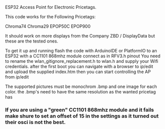ESP32 Access Point for Electronic Pricetags.


This code works for the Following Pricetags:

Chroma74
Chroma29
EPOP50C
EPOP900

It should work on more displays from the Company ZBD / DisplayData but these are the tested ones.

To get it up and running flash the code with ArduinoIDE or PlatformIO to an ESP32 with a CC1101 868mhz module connect as in RFV3.h pinout
You need to rename the wlan_gitignore_replacement.h to wlan.h and supply your Wifi credentials. 
after the first boot you can navigate with a browser to *ip*/edit and upload the supplied index.htm then you can start controlling the AP from *ip*/edit


The supported pictures must be monochrom .bmp and one image for each color. 
the .bmp's need to have the same resolution as the wanted pricetag has


### If you are using a "green" CC1101 868mhz module and it fails make shure to set an offset of 15 in the settings as it turned out their osci is not the best.
